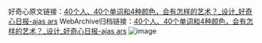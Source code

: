 好奇心原文链接：[40个人、40个单词和4种颜色，会有怎样的艺术？_设计_好奇心日报-ajas ars](https://www.qdaily.com/articles/9415.html)
WebArchive归档链接：[40个人、40个单词和4种颜色，会有怎样的艺术？_设计_好奇心日报-ajas ars](http://web.archive.org/web/20190623154219/https://www.qdaily.com/articles/9415.html)
![image](http://ww3.sinaimg.cn/large/007d5XDpgy1g3vf6j8dw0j30u01th7wh)